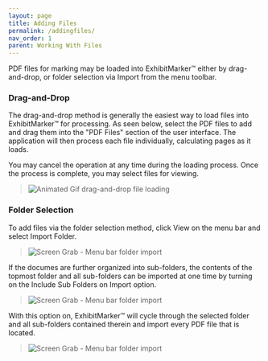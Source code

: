 ```yaml
---
layout: page
title: Adding Files
permalink: /addingfiles/
nav_order: 1
parent: Working With Files
---
```


PDF files for marking may be loaded into ExhibitMarker&trade; either by drag-and-drop, or folder selection via Import from the menu toolbar. 

### Drag-and-Drop

The drag-and-drop method is generally the easiest way to load files into ExhibitMarker&trade; for processing.  As seen below, select the PDF files to add and drag them into the "PDF Files" section of the user interface.  The application will then process each file individually, calculating pages as it loads.

You may cancel the operation at any time during the loading process.  Once the process is complete, you may select files for viewing.

> ![Animated Gif drag-and-drop file loading](../assets/working_with_files_assets/working_with_files_02_DragAndDropFiles.gif)

### Folder Selection

To add files via the folder selection method, click View on the menu bar and select Import Folder.

> ![Screen Grab - Menu bar folder import](../assets/working_with_files_assets/working_with_files_05_importfolder.png)

If the documes are further organized into sub-folders, the contents of the topmost folder and all sub-folders can be imported at one time by turning on the Include Sub Folders on Import option.

> ![Screen Grab - Menu bar folder import](../assets/working_with_files_assets/working_with_files_06_importsubfolders.png)

With this option on, ExhibitMarker&trade; will cycle through the selected folder and all sub-folders contained therein and import every PDF file that is located.

> ![Screen Grab - Menu bar folder import](../assets/working_with_files_assets/working_with_files_07_subfoldercontents.png)